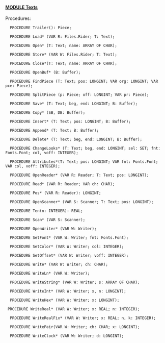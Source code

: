 
#### [MODULE Texts](https://github.com/io-core/Edit/blob/main/Texts.Mod)

Procedures:

```
  PROCEDURE Trailer(): Piece;
```
```
  PROCEDURE Load* (VAR R: Files.Rider; T: Text);
```
```
  PROCEDURE Open* (T: Text; name: ARRAY OF CHAR);
```
```
  PROCEDURE Store* (VAR W: Files.Rider; T: Text);
```
```
  PROCEDURE Close*(T: Text; name: ARRAY OF CHAR);
```
```
  PROCEDURE OpenBuf* (B: Buffer);
```
```
  PROCEDURE FindPiece (T: Text; pos: LONGINT; VAR org: LONGINT; VAR pce: Piece);
```
```
  PROCEDURE SplitPiece (p: Piece; off: LONGINT; VAR pr: Piece);
```
```
  PROCEDURE Save* (T: Text; beg, end: LONGINT; B: Buffer);
```
```
  PROCEDURE Copy* (SB, DB: Buffer);
```
```
  PROCEDURE Insert* (T: Text; pos: LONGINT; B: Buffer);
```
```
  PROCEDURE Append* (T: Text; B: Buffer);
```
```
  PROCEDURE Delete* (T: Text; beg, end: LONGINT; B: Buffer);
```
```
  PROCEDURE ChangeLooks* (T: Text; beg, end: LONGINT; sel: SET; fnt: Fonts.Font; col, voff: INTEGER);
```
```
  PROCEDURE Attributes*(T: Text; pos: LONGINT; VAR fnt: Fonts.Font; VAR col, voff: INTEGER);
```
```
  PROCEDURE OpenReader* (VAR R: Reader; T: Text; pos: LONGINT);
```
```
  PROCEDURE Read* (VAR R: Reader; VAR ch: CHAR);
```
```
  PROCEDURE Pos* (VAR R: Reader): LONGINT;
```
```
  PROCEDURE OpenScanner* (VAR S: Scanner; T: Text; pos: LONGINT);
```
```
  PROCEDURE Ten(n: INTEGER): REAL;
```
```
  PROCEDURE Scan* (VAR S: Scanner);
```
```
  PROCEDURE OpenWriter* (VAR W: Writer);
```
```
  PROCEDURE SetFont* (VAR W: Writer; fnt: Fonts.Font);
```
```
  PROCEDURE SetColor* (VAR W: Writer; col: INTEGER);
```
```
  PROCEDURE SetOffset* (VAR W: Writer; voff: INTEGER);
```
```
  PROCEDURE Write* (VAR W: Writer; ch: CHAR);
```
```
  PROCEDURE WriteLn* (VAR W: Writer);
```
```
  PROCEDURE WriteString* (VAR W: Writer; s: ARRAY OF CHAR);
```
```
  PROCEDURE WriteInt* (VAR W: Writer; x, n: LONGINT);
```
```
  PROCEDURE WriteHex* (VAR W: Writer; x: LONGINT);
```
```
 PROCEDURE WriteReal* (VAR W: Writer; x: REAL; n: INTEGER);
```
```
  PROCEDURE WriteRealFix* (VAR W: Writer; x: REAL; n, k: INTEGER);
```
```
  PROCEDURE WritePair(VAR W: Writer; ch: CHAR; x: LONGINT);
```
```
  PROCEDURE WriteClock* (VAR W: Writer; d: LONGINT);
```

